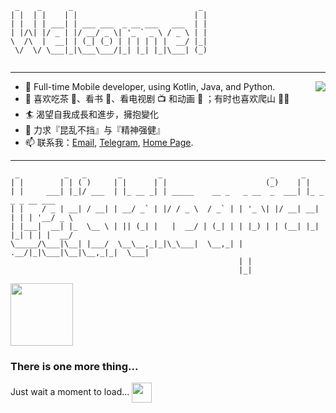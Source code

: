 ```
 _    _      _                            _  
| |  | |    | |                          | | 
| |  | | ___| | ___ ___  _ __ ___   ___  | | 
| |/\| |/ _ | |/ __/ _ \| '_ ` _ \ / _ \ | | 
\  /\  |  __| | (_| (_) | | | | | |  __/ |_| 
 \/  \/ \___|_|\___\___/|_| |_| |_|\___| (_) 
                                                       
```
---                                        

<img align="right" src="https://github-readme-stats.vercel.app/api?username=rosuh&show_icons=true" />

- 🔭 Full-time Mobile developer, using Kotlin, Java, and Python.
- 🌱 喜欢吃茶 🍵、看书 📖、看电视剧 📺 和动画 🦄️ ；有时也喜欢爬山 🧗‍♂️
- 🏄 渴望自我成長和進步，擁抱變化
- 🧠 力求『昆乱不挡』与『精神强健』
- 📫 联系我：[Email](mailto:rosuh@qq.com), [Telegram](http://t.me/rosuh), [Home Page](https://rosuh.me).

---

```
 _          _   _       _        _                        _      _                  
| |        | | ( )     | |      | |                      (_)    | |                 
| |     ___| |_|/ ___  | |_ __ _| | _____    __ _   _ __  _  ___| |_ _   _ _ __ ___ 
| |    / _ | __| / __| | __/ _` | |/ / _ \  / _` | | '_ \| |/ __| __| | | | '__/ _ \
| |___|  __| |_  \__ \ | || (_| |   |  __/ | (_| | | |_) | | (__| |_| |_| | | |  __/
\_____/\___|\__| |___/  \__\__,_|_|\_\___|  \__,_| | .__/|_|\___|\__|\__,_|_|  \___|
                                                   | |                              
                                                   |_|                              
```

<img alt="" src="https://i.loli.net/2020/07/10/a23Uo1Du8PdXMqC.png" width="100" height="100">

### There is one more thing...

Just wait a moment to load...
<img alt="" src="https://github.githubassets.com/images/spinners/octocat-spinner-64.gif" width="32" height="32" align="center"> 

